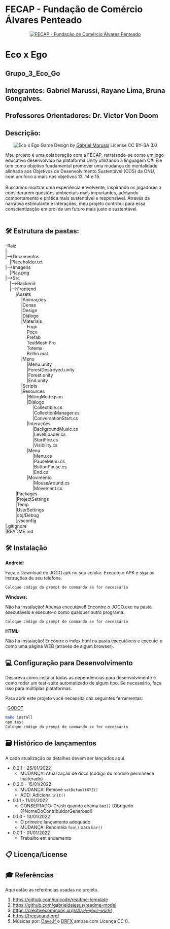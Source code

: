 # FECAP - Fundação de Comércio Álvares Penteado

<p align="center">
<a href= "https://www.fecap.br/"><img src="https://encrypted-tbn0.gstatic.com/images?q=tbn:ANd9GcRhZPrRa89Kma0ZZogxm0pi-tCn_TLKeHGVxywp-LXAFGR3B1DPouAJYHgKZGV0XTEf4AE&usqp=CAU" alt="FECAP - Fundação de Comércio Álvares Penteado" border="0"></a>
</p>

# Eco x Ego

## Grupo_3_Eco_Go

## Integrantes: Gabriel Marussi, Rayane Lima, Bruna Gonçalves. 

## Professores Orientadores: Dr. Victor Von Doom

## Descrição:

<p align="center">
<img src="[https://github.com/2024-1-MCC1/Projeto3/blob/3f6e8a9c3dd0260ec222b6e1b066bcf6d95ece8b/Imagens/Play.png](https://github.com/2024-1-MCC1/Projeto3/blob/main/Imagens/Play.png)" alt="Eco x Ego" border="0">
  Game Design by <a href= "www.linkedin.com/in/gabrielmarussi">Gabriel Marussi</a> License CC BY-SA 3.0
</p>

Meu projeto é uma colaboração com a FECAP, retratando-se como um jogo educativo desenvolvido na plataforma Unity utilizando a linguagem C#. Ele tem como objetivo fundamental promover uma mudança de mentalidade alinhada aos Objetivos de Desenvolvimento Sustentável (ODS) da ONU, com um foco a mais nos objetivos 13, 14 e 15.
<br><br>
Buscamos mostrar uma experiência envolvente, inspirando os jogadores a considerarem questões ambientais mais importantes, adotando comportamento e prática mais sustentável e responsável. Através da narrativa estimulante e interações, meu projeto contribui para essa conscientização em prol de um futuro mais justo e sustentável.
<br><br>

## 🛠 Estrutura de pastas:

-Raiz<br>
|<br>
|-->Documentos<br>
  &emsp;|Placeholder.txt<br>
|-->Imagens<br>
  &emsp;|Play.png<br>
|-->Src<br>
  &emsp;|-->Backend<br>
  &emsp;|-->Frontend<br>
  &emsp; &emsp;|Assets<br>
  &emsp; &emsp; &emsp;|Animações<br>
  &emsp; &emsp; &emsp;|Cenas<br>
  &emsp; &emsp; &emsp;|Design<br>
  &emsp; &emsp; &emsp;|Diálogo<br>
  &emsp; &emsp; &emsp;|Materiais<br> 
  &emsp; &emsp; &emsp; &emsp;Fogo<br>
  &emsp; &emsp; &emsp; &emsp;Poço<br>
  &emsp; &emsp; &emsp; &emsp;Prefab<br>
  &emsp; &emsp; &emsp; &emsp;TextMesh Pro<br>
  &emsp; &emsp; &emsp; &emsp;Totems<br>
  &emsp; &emsp; &emsp; &emsp;Brilho.mat<br>
  &emsp; &emsp; &emsp;|Menu<br>
  &emsp; &emsp; &emsp; &emsp;|Menu.unity<br>
  &emsp; &emsp; &emsp; &emsp;|ForestDestroyed.unity<br>
  &emsp; &emsp; &emsp; &emsp;|Forest.unity<br>
  &emsp; &emsp; &emsp; &emsp;|End.unity<br>
  &emsp; &emsp; &emsp;|Scripts<br>
  &emsp; &emsp; &emsp;|Resources<br>
  &emsp; &emsp; &emsp; &emsp;|BillingMode.json<br>
  &emsp; &emsp; &emsp; &emsp;|Diálogo<br>
  &emsp; &emsp; &emsp; &emsp; &emsp;|Collectible.cs<br>
  &emsp; &emsp; &emsp; &emsp; &emsp;|CollectionManager.cs<br>
  &emsp; &emsp; &emsp; &emsp; &emsp;|ConversationStart.cs<br>
  &emsp; &emsp; &emsp; &emsp;|Interações<br>
  &emsp; &emsp; &emsp; &emsp; &emsp;|BackgroundMusic.cs<br>
  &emsp; &emsp; &emsp; &emsp; &emsp;|LevelLoader.cs<br>
  &emsp; &emsp; &emsp; &emsp; &emsp;|StartFire.cs<br>
  &emsp; &emsp; &emsp; &emsp; &emsp;|Visibility.cs<br>
  &emsp; &emsp; &emsp; &emsp;|Menu<br>
  &emsp; &emsp; &emsp; &emsp; &emsp;|Menu.cs<br>
  &emsp; &emsp; &emsp; &emsp; &emsp;|PauseMenu.cs<br> 
  &emsp; &emsp; &emsp; &emsp; &emsp;|ButtonPause.cs<br>
  &emsp; &emsp; &emsp; &emsp; &emsp;|End.cs<br>
  &emsp; &emsp; &emsp; &emsp;|Movimento<br>
  &emsp; &emsp; &emsp; &emsp; &emsp;|MouseAround.cs<br>
  &emsp; &emsp; &emsp; &emsp; &emsp;|Movement.cs<br>
  &emsp; &emsp;|Packages<br>
  &emsp; &emsp;|ProjectSettings<br>
  &emsp; &emsp;|Temp<br>
  &emsp; &emsp;|UserSettings<br>
  &emsp; &emsp;|obj/Debug<br>
  &emsp; &emsp;|.vsconfig<br>
|.gitignore<br>
|README.md<br>

## 🛠 Instalação

<b>Android:</b>

Faça o Download do JOGO.apk no seu celular.
Execute o APK e siga as instruções de seu telefone.

```sh
Coloque código do prompt de comnando se for necessário
```

<b>Windows:</b>

Não há instalação! Apenas executável!
Encontre o JOGO.exe na pasta executáveis e execute-o como qualquer outro programa.

```sh
Coloque código do prompt de comnando se for necessário
```

<b>HTML:</b>

Não há instalação!
Encontre o index.html na pasta executáveis e execute-o como uma página WEB (através de algum browser).

## 💻 Configuração para Desenvolvimento

Descreva como instalar todas as dependências para desenvolvimento e como rodar um test-suite automatizado de algum tipo. Se necessário, faça isso para múltiplas plataformas.

Para abrir este projeto você necessita das seguintes ferramentas:

-<a href="https://godotengine.org/download">GODOT</a>

```sh
make install
npm test
Coloque código do prompt de comnando se for necessário
```

## 🗃 Histórico de lançamentos

A cada atualização os detalhes devem ser lançados aqui.

* 0.2.1 - 25/01/2022
    * MUDANÇA: Atualização de docs (código do módulo permanece inalterado)
* 0.2.0 - 15/01/2022
    * MUDANÇA: Remove `setDefaultXYZ()`
    * ADD: Adiciona `init()`
* 0.1.1 - 11/01/2022
    * CONSERTADO: Crash quando chama `baz()` (Obrigado @NomeDoContribuidorGeneroso!)
* 0.1.0 - 10/01/2022
    * O primeiro lançamento adequado
    * MUDANÇA: Renomeia `foo()` para `bar()`
* 0.0.1 - 01/01/2022
    * Trabalho em andamento

## 📋 Licença/License


## 🎓 Referências

Aqui estão as referências usadas no projeto.

1. <https://github.com/iuricode/readme-template>
2. <https://github.com/gabrieldejesus/readme-model>
3. <https://creativecommons.org/share-your-work/>
4. <https://freesound.org/>
5. Músicas por: <a href="https://freesound.org/people/DaveJf/sounds/616544/"> DaveJf </a> e <a href="https://freesound.org/people/DRFX/sounds/338986/"> DRFX </a> ambas com Licença CC 0.
